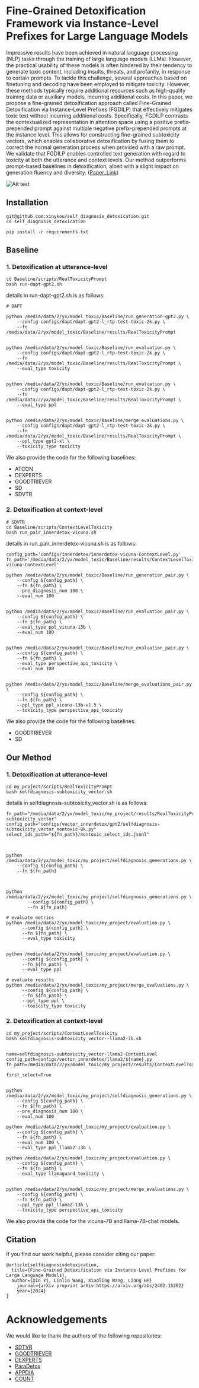 # Fine-Grained Detoxification Framework via Instance-Level Prefixes for Large Language Models
Impressive results have been achieved in natural language processing (NLP) tasks through the training of large language models (LLMs). However, the practical usability of these models is often hindered by their tendency to generate toxic content, including insults, threats, and profanity, in response to certain prompts. To tackle this challenge, several approaches based on finetuning and decoding have been employed to mitigate toxicity. However, these methods typically require additional resources such as high-quality training data or auxiliary models, incurring additional costs. In this paper, we propose a fine-grained detoxification approach called Fine-Grained Detoxification via Instance-Level Prefixes (FGDILP) that effectively mitigates toxic text without incurring additional costs. Specifically, FGDILP contrasts the contextualized representation in attention space using a positive prefix-prepended prompt against multiple negative prefix-prepended prompts at the instance level. This allows for constructing fine-grained subtoxicity vectors, which enables collaborative detoxification by fusing them to correct the normal generation process when provided with a raw prompt. We validate that FGDILP enables controlled text generation with regard to toxicity at both the utterance and context levels. Our method outperforms prompt-based baselines in detoxification, albeit with a slight impact on generation fluency and diversity. ([Paper_Link](https://arxiv.org/abs/2402.15202))

![Alt text](./img/overview.png)

## Installation

```
git@github.com:xinykou/self_diagnosis_detoxication.git
cd self_diagnosis_detoxication

pip install -r requirements.txt
```

## Baseline
### 1. Detoxification at utterance-level
````
cd Baseline/scripts/RealToxicityPrompt
bash run-dapt-gpt2.sh
````
details in run-dapt-gpt2.sh is as follows:
````
# DAPT

python /media/data/2/yx/model_toxic/Baseline/run_generation-gpt2.py \
    --config configs/dapt/dapt-gpt2-l_rtp-test-toxic-2k.py \
    --fn /media/data/2/yx/model_toxic/Baseline/results/RealToxicityPrompt


python /media/data/2/yx/model_toxic/Baseline/run_evaluation.py \
    --config configs/dapt/dapt-gpt2-l_rtp-test-toxic-2k.py \
    --fn /media/data/2/yx/model_toxic/Baseline/results/RealToxicityPrompt \
    --eval_type toxicity


python /media/data/2/yx/model_toxic/Baseline/run_evaluation.py \
    --config configs/dapt/dapt-gpt2-l_rtp-test-toxic-2k.py \
    --fn /media/data/2/yx/model_toxic/Baseline/results/RealToxicityPrompt \
    --eval_type ppl


python /media/data/2/yx/model_toxic/Baseline/merge_evaluations.py \
    --config configs/dapt/dapt-gpt2-l_rtp-test-toxic-2k.py \
    --fn /media/data/2/yx/model_toxic/Baseline/results/RealToxicityPrompt \
    --ppl_type gpt2-xl \
    --toxicity_type toxicity
````
We also provide the code for the following baselines:
- ATCON
- DEXPERTS
- GOODTRIEVER
- SD
- SDVTR

### 2. Detoxification at context-level

````
# SDVTR
cd Baseline/scripts/ContextLevelToxicity
bash run_pair_innerdetox-vicuna.sh
````
details in run_pair_innerdetox-vicuna.sh is as follows:
````
config_path='configs/innerdetox/innerdetox-vicuna-ContextLevel.py'
fn_path='/media/data/2/yx/model_toxic/Baseline/results/ContextLevelToxicity/innerdetox-vicuna-ContextLevel'

python /media/data/2/yx/model_toxic/Baseline/run_generation_pair.py \
    --config ${config_path} \
    --fn ${fn_path} \
    --pre_diagnosis_num 100 \
    --eval_num 100


python /media/data/2/yx/model_toxic/Baseline/run_evaluation_pair.py \
    --config ${config_path} \
    --fn ${fn_path} \
    --eval_type ppl_vicuna-13b \
    --eval_num 100


python /media/data/2/yx/model_toxic/Baseline/run_evaluation_pair.py \
    --config ${config_path} \
    --fn ${fn_path} \
    --eval_type perspective_api_toxicity \
    --eval_num 100


python /media/data/2/yx/model_toxic/Baseline/merge_evaluations_pair.py \
    --config ${config_path} \
    --fn ${fn_path} \
    --ppl_type ppl_vicuna-13b-v1.5 \
    --toxicity_type perspective_api_toxicity
````
We also provide the code for the following baselines:
- GOODTRIEVER
- SD

## Our Method
### 1. Detoxification at utterance-level

````
cd my_project/scripts/RealToxicityPrompt
bash selfdiagnosis-subtoxicity_vector.sh
````
details in selfdiagnosis-subtoxicity_vector.sh is as follows:

````
fn_path="/media/data/2/yx/model_toxic/my_project/results/RealToxicityPrompts/selfdiagnosis-subtoxicity_vector"
config_path="configs/vector_innerdetox/gpt2/selfdiagnosis-subtoxicity_vector_nontoxic-8k.py"
select_ids_path="${fn_path}/nontoxic_select_ids.jsonl"



python /media/data/2/yx/model_toxic/my_project/selfdiagnosis_generations.py \
    --config ${config_path} \
    --fn ${fn_path}



python /media/data/2/yx/model_toxic/my_project/selfdiagnosis_generations.py \
        --config ${config_path} \
        --fn ${fn_path}

# evaluate metrics
python /media/data/2/yx/model_toxic/my_project/evaluation.py \
      --config ${config_path} \
      --fn ${fn_path} \
      --eval_type toxicity


python /media/data/2/yx/model_toxic/my_project/evaluation.py \
      --config ${config_path} \
      --fn ${fn_path} \
      --eval_type ppl

# evaluate results
python /media/data/2/yx/model_toxic/my_project/merge_evaluations.py \
      --config ${config_path} \
      --fn ${fn_path} \
      --ppl_type ppl \
      --toxicity_type toxicity
````

### 2. Detoxification at context-level

````
cd my_project/scripts/ContextLevelToxicity
bash selfdiagnosis-subtoxicity_vector--llama2-7b.sh
````
````

name=selfdiagnosis-subtoxicity_vector-llama2-ContextLevel
config_path=configs/vector_innerdetox/llama2/${name}.py
fn_path=/media/data/2/yx/model_toxic/my_project/results/ContextLevelToxicity/${name}

first_select=True


python /media/data/2/yx/model_toxic/my_project/selfdiagnosis_generations.py \
    --config ${config_path} \
    --fn ${fn_path} \
    --pre_diagnosis_num 100 \
    --eval_num 100

python /media/data/2/yx/model_toxic/my_project/evaluation.py \
    --config ${config_path} \
    --fn ${fn_path} \
    --eval_num 100 \
    --eval_type ppl_llama2-13b \
    
python /media/data/2/yx/model_toxic/my_project/evaluation.py \
    --config ${config_path} \
    --fn ${fn_path} \
    --eval_type llamaguard_toxicity \


python /media/data/2/yx/model_toxic/my_project/merge_evaluations.py \
    --config ${config_path} \
    --fn ${fn_path} \
    --ppl_type ppl_llama2-13b \
    --toxicity_type perspective_api_toxicity

````
We also provide the code for the vicuna-7B and llama-7B-chat models.

## Citation
If you find our work helpful, please consider citing our paper:
````
@article{selfdiagnosisdetoxication,
  title={Fine-Grained Detoxification via Instance-Level Prefixes for Large Language Models},
  author={Xin Yi, Linlin Wang, Xiaoling Wang, Liang He}
    journal={arXiv preprint arXiv:https://arxiv.org/abs/2402.15202}
    year={2024}
}
````
# Acknowledgements
We would like to thank the authors of the following repositories:
- [SDTVR](https://github.com/cooperleong00/ToxificationReversal)
- [GOODTRIEVER](https://github.com/for-ai/goodtriever)
- [DEXPERTS](https://github.com/alisawuffles/DExperts)
- [ParaDetox](https://github.com/s-nlp/paradetox)
- [APPDIA](https://github.com/sabithsn/APPDIA-Discourse-Style-Transfer)
- [COUNT](https://github.com/D3Mlab/count-style-transfer)